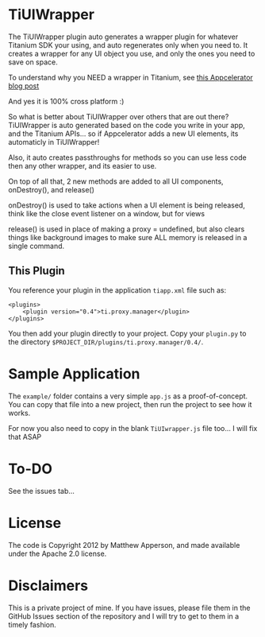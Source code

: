 # TiUIWrapper

The TiUIWrapper plugin auto generates a wrapper plugin for whatever Titanium SDK your using, and auto regenerates only when you need to.
It creates a wrapper for any UI object you use, and only the ones you need to save on space.

To understand why you NEED a wrapper in Titanium, see [this Appcelerator blog post](http://developer.appcelerator.com/blog/2012/02/what-is-a-titanium-proxy-object.html)

And yes it is 100% cross platform :)

So what is better about TiUIWrapper over others that are out there?
TiUIWrapper is auto generated based on the code you write in your app, and the Titanium APIs... so if Appcelerator adds a new UI elements, its automaticly in TiUIWrapper!

Also, it auto creates passthroughs for methods so you can use less code then any other wrapper, and its easier to use.

On top of all that, 2 new methods are added to all UI components, onDestroy(), and release()

onDestroy() is used to take actions when a UI element is being released, think like the close event listener on a window, but for views

release() is used in place of making a proxy = undefined, but also clears things like background images to make sure ALL memory is released in a single command.

## This Plugin

You reference your plugin in the application `tiapp.xml` file such as:

    <plugins>
        <plugin version="0.4">ti.proxy.manager</plugin>
    </plugins>

You then add your plugin directly to your project. Copy your `plugin.py` to the directory
`$PROJECT_DIR/plugins/ti.proxy.manager/0.4/`.


# Sample Application

The `example/` folder contains a very simple `app.js` as a proof-of-concept.  You can copy that file into a new project, then run the project to see how it works.

For now you also need to copy in the blank `TiUIwrapper.js` file too... I will fix that ASAP

# To-DO

See the issues tab...

# License

The code is Copyright 2012 by Matthew Apperson, and made available under the Apache 2.0 license.

# Disclaimers

This is a private project of mine. If you have issues, please file them in the GitHub Issues section of the repository and I will try to get to them in a timely fashion.